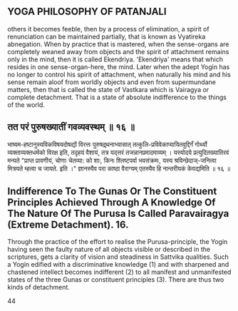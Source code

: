 ## YOGA PHILOSOPHY OF PATANJALI

others it becomes feeble, then by a process of elimination, a spirit of renunciation can be maintained partially, that is known as Vyatireka abnegation. When by practice that is mastered, when the sense-organs are completely weaned away from objects and the spirit of attachment remains only in the mind, then it is called Ekendriya. 'Ekendriya' means that which resides in one sense-organ-here, the mind. Later when the adept Yogin has no longer to control his spirit of attachment, when naturally his mind and his sense remain aloof from worldly objects and even from supermundane matters, then that is called the state of Vastkara which is Vairagya or complete detachment. That is a state of absolute indifference to the things of the world.

## तत परं पुरुषख्यातीं गवव्यवस्थम् ॥ १६ ॥

भाष्यम-हष्टानुस्यविकविषयदोषद्यों विरत्तः पुरुषद्र्थनाभ्यासात् तत्कुलि-प्रविवेकाप्यायितवुद्दिगँ गोर्थ्यो व्यक्ताव्यक्तधर्मको विरक्ष इति, तदृहयं वैशायं, तत्र यद्त्तरं तजन्नानप्रमादमाव्यम् । यस्योदये प्रत्युदितख्यातिरवं मन्यते "प्राप्त प्रावणीयं, चोणाः चेतव्या: को शाः, किनः श्लिष्टपर्वा भवसंक्रमः, यस्य श्रविन्छेदाज्-जनित्वा मित्रयते म्हत्वा च जायते. इति ।" ज्ञानस्यैव परा काष्ठा वैराग्यम् एतस्यैव हि नान्तरीयकं केवद्यमिति ॥ १६ ॥

## Indifference To The Gunas Or The Constituent Principles Achieved Through A Knowledge Of The Nature Of The Purusa Is Called Paravairagya (Extreme Detachment). 16.

Through the practice of the effort to realise the Purusa-principle, the Yogin having seen the faulty nature of all objects visible or described in the scriptures, gets a clarity of vision and steadiness in Sattvika qualities. Such a Yogin edified with a discriminative knowledge (1) and with sharpened and chastened intellect becomes indifferent (2) to all manifest and unmanifested states of the three Gunas or constituent principles (3). There are thus two kinds of detachment.

44